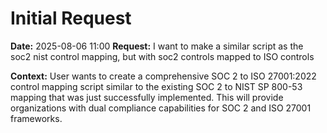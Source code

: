 # Initial Request

**Date:** 2025-08-06 11:00
**Request:** I want to make a similar script as the soc2 nist control mapping, but with soc2 controls mapped to ISO controls

**Context:** User wants to create a comprehensive SOC 2 to ISO 27001:2022 control mapping script similar to the existing SOC 2 to NIST SP 800-53 mapping that was just successfully implemented. This will provide organizations with dual compliance capabilities for SOC 2 and ISO 27001 frameworks.